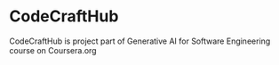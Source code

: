 # CodeCraftHub
CodeCraftHub is project part of Generative AI for Software Engineering course on Coursera.org
